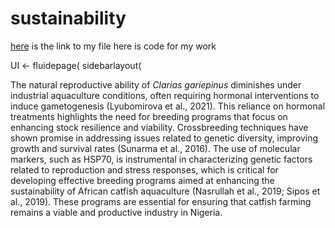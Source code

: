 # sustainability

[here](https://github.com/FaithAyo/practice_with_me/tree/main) is the link to my file 
here is code for my work


UI <- fluidepage(
      sidebarlayout(

      
The natural reproductive ability of *Clarias gariepinus* diminishes under industrial aquaculture conditions, often requiring hormonal interventions to induce gametogenesis (Lyubomirova et al., 2021). This reliance on hormonal treatments highlights the need for breeding programs that focus on enhancing stock resilience and viability. Crossbreeding techniques have shown promise in addressing issues related to genetic diversity, improving growth and survival rates (Sunarma et al., 2016). The use of molecular markers, such as HSP70, is instrumental in characterizing genetic factors related to reproduction and stress responses, which is critical for developing effective breeding programs aimed at enhancing the sustainability of African catfish aquaculture (Nasrullah et al., 2019; Sipos et al., 2019). These programs are essential for ensuring that catfish farming remains a viable and productive industry in Nigeria.
